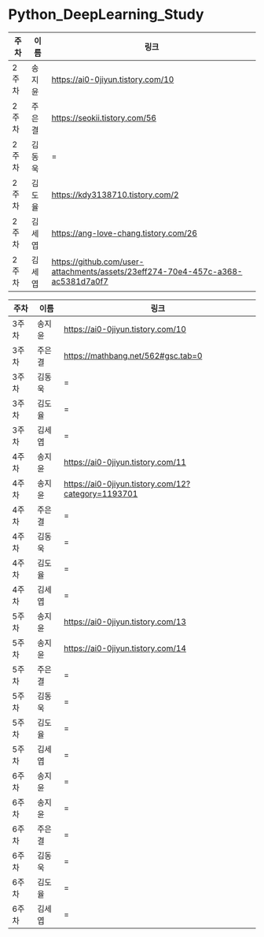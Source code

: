 # Python_DeepLearning_Study
|주차|이름|링크|
|---|---|---|
|2주차|송지윤|https://ai0-0jiyun.tistory.com/10|
|2주차|주은결|https://seokii.tistory.com/56|
|2주차|김동욱|=|
|2주차|김도율|https://kdy3138710.tistory.com/2|
|2주차|김세엽|https://ang-love-chang.tistory.com/26|
|2주차|김세엽|https://github.com/user-attachments/assets/23eff274-70e4-457c-a368-ac5381d7a0f7|

|주차|이름|링크|
|---|---|---|
|3주차|송지윤|https://ai0-0jiyun.tistory.com/10|
|3주차|주은결|https://mathbang.net/562#gsc.tab=0|
|3주차|김동욱|=|
|3주차|김도율|=|
|3주차|김세엽|=|
|4주차|송지윤|https://ai0-0jiyun.tistory.com/11|
|4주차|송지윤|https://ai0-0jiyun.tistory.com/12?category=1193701|
|4주차|주은결|=|
|4주차|김동욱|=|
|4주차|김도율|=|
|4주차|김세엽|=|
|5주차|송지윤|https://ai0-0jiyun.tistory.com/13|
|5주차|송지윤|https://ai0-0jiyun.tistory.com/14|
|5주차|주은결|=|
|5주차|김동욱|=|
|5주차|김도율|=|
|5주차|김세엽|=|
|6주차|송지윤|=|
|6주차|송지윤|=|
|6주차|주은결|=|
|6주차|김동욱|=|
|6주차|김도율|=|
|6주차|김세엽|=|
